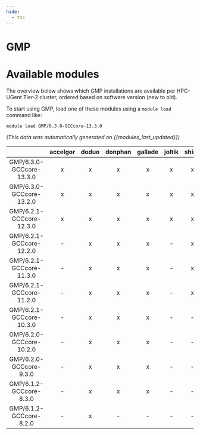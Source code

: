 ```yaml
---
hide:
  - toc
---
```


GMP
===

# Available modules


The overview below shows which GMP installations are available per HPC-UGent Tier-2 cluster, ordered based on software version (new to old).

To start using GMP, load one of these modules using a `module load` command like:

```shell
module load GMP/6.3.0-GCCcore-13.3.0
```

*(This data was automatically generated on {{modules_last_updated}})*  

| |accelgor|doduo|donphan|gallade|joltik|shinx|
| :---: | :---: | :---: | :---: | :---: | :---: | :---: |
|GMP/6.3.0-GCCcore-13.3.0|x|x|x|x|x|x|
|GMP/6.3.0-GCCcore-13.2.0|x|x|x|x|x|x|
|GMP/6.2.1-GCCcore-12.3.0|x|x|x|x|x|x|
|GMP/6.2.1-GCCcore-12.2.0|-|x|x|x|-|x|
|GMP/6.2.1-GCCcore-11.3.0|-|x|x|x|-|x|
|GMP/6.2.1-GCCcore-11.2.0|-|x|x|x|-|x|
|GMP/6.2.1-GCCcore-10.3.0|-|x|x|x|-|-|
|GMP/6.2.0-GCCcore-10.2.0|-|x|x|x|-|-|
|GMP/6.2.0-GCCcore-9.3.0|-|x|x|x|-|-|
|GMP/6.1.2-GCCcore-8.3.0|-|x|x|x|-|-|
|GMP/6.1.2-GCCcore-8.2.0|-|x|-|-|-|-|
